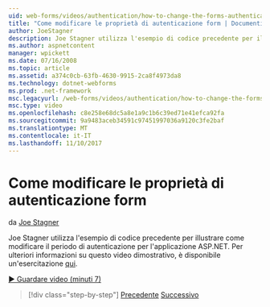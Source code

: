 ```yaml
---
uid: web-forms/videos/authentication/how-to-change-the-forms-authentication-properties
title: "Come modificare le proprietà di autenticazione form | Documenti Microsoft"
author: JoeStagner
description: Joe Stagner utilizza l'esempio di codice precedente per illustrare come modificare il periodo di autenticazione per l'applicazione ASP.NET. Per ulteriori informazioni sulla posizione...
ms.author: aspnetcontent
manager: wpickett
ms.date: 07/16/2008
ms.topic: article
ms.assetid: a374c0cb-63fb-4630-9915-2ca8f4973da8
ms.technology: dotnet-webforms
ms.prod: .net-framework
msc.legacyurl: /web-forms/videos/authentication/how-to-change-the-forms-authentication-properties
msc.type: video
ms.openlocfilehash: c8e258e68dc5a8e1a9c1b6c39ed71e41efca92fa
ms.sourcegitcommit: 9a9483aceb34591c97451997036a9120c3fe2baf
ms.translationtype: MT
ms.contentlocale: it-IT
ms.lasthandoff: 11/10/2017
---
```

<a name="how-to-change-the-forms-authentication-properties"></a>Come modificare le proprietà di autenticazione form
====================
da [Joe Stagner](https://github.com/JoeStagner)

Joe Stagner utilizza l'esempio di codice precedente per illustrare come modificare il periodo di autenticazione per l'applicazione ASP.NET. Per ulteriori informazioni su questo video dimostrativo, è disponibile un'esercitazione [qui](../../overview/older-versions-security/introduction/forms-authentication-configuration-and-advanced-topics-vb.md).

[&#9654; Guardare video (minuti 7)](https://channel9.msdn.com/Blogs/ASP-NET-Site-Videos/how-to-change-the-forms-authentication-properties)

>[!div class="step-by-step"]
[Precedente](using-basic-forms-authentication-in-aspnet.md)
[Successivo](how-to-setup-and-use-cookie-less-authentication-in-an-aspnet-application.md)
